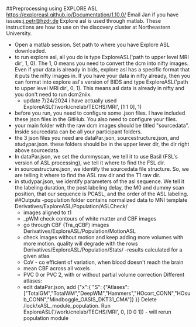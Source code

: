 ##Preprocessing using EXPLORE ASL
https://exploreasl.github.io/Documentation/1.10.0/
Email Jan if you have issues:j.petr@hzdr.de
Explore asl is used through matlab. These instructions are how to use on the discovery cluster at Northeastern University.
- Open a matlab session. Set path to where you have Explore ASL downloaded. 
- to run explore asl, all you do is type ExploreASL('path to upper level MRI dir', 1, 0). The 1, 0 means you need to convert the dcm into nifty images. Even if your data is already in bids, explore asl has a specific format that it puts the nifty images in. If you have your data in nifty already, then you can format into explore asl's version of BIDS and type ExploreASL('path to upper level MRI dir', 0, 1). This means asl data is already in nifty and you don't need to run dcm2niix.
	- update 7/24/2024 i have actually used ExploreASL('/work/cnelab/TECHS/MRI', [1 1 0], 1) 
- before you run, you need to configure some .json files. I have included these json files in the GitHub. You also need to configure your files.
- your main folder with the raw dcm images should be titled "sourcedata". Inside sourcedata can be all your participant folders.
- the 3 json files you need are dataPar.json, sourcestructure.json, and studypar.json. these folders should be in the upper lever dir, the dir right above sourcedata.
- In dataPar.json, we set the dummyscan, we tell it to use Basil (FSL's version of ASL processing), we tell it where to find the FSL dir.
- in sourcestructure.json, we identify the sourcedata file structure. So, we are telling it where to find the ASL raw dir and the T1 raw dir.
- in studypar.json, we identify parameters of the asl sequence. We tell it the labeling duration, the post labeling delay, the M0 and dummy scan position, that our sequence is PCASL, and the order of the ASL labeling.
##Outputs
-population folder contains normalized data to MNI template
Derivatives/ExploreASL/Population/ASLCheck/
	- images aligned to t1
	- _pWM check contours of white matter and CBF images
	- go through CBF (Tra_qCBF) images 
Derivatives/ExploreASL/Population/MotionASL
	- check images without motion and keep adding more volumes with more motion. quality will degrade with the rows
Derivatives/ExploreASL/Population/Stats/
	-results calculated for a given atlas 
	- CoV - co efficient of variation, when blood doesn't reach the brain 
	- mean CBF across all voxels
	- PVC 0 or PVC 2, with or without partial volume correction
Different atlases:
	- edit dataPar.json, add {"x":{
   	 "S": {"Atlases": 		["TotalGM","TotalWM","DeepWM","Hammers","HOcort_CONN","HOsub_CONN","Mindboggle_OASIS_DKT31_CMA"]}
}}
Delete /lock/xASL_module_population.
Run ExploreASL('/work/cnelab/TECHS/MRI', 0, [0 0 1]) - will rerun population module
